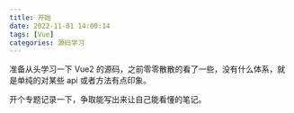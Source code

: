 ```yaml
---
title: 开始
date: 2022-11-01 14:00:14
tags: [Vue]
categories: 源码学习
---
```


准备从头学习一下 Vue2 的源码，之前零零散散的看了一些，没有什么体系，就是单纯的对某些 api 或者方法有点印象。

开个专题记录一下，争取能写出来让自己能看懂的笔记。
